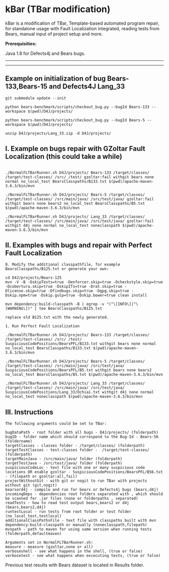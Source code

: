 # kBar (TBar modification)
kBar is a modification of TBar, Template-based automated program repair, for standalone usage with Fault Localization integrated, reading tests from Bears, manual input of project setup and more.


**Prerequisities:**

Java 1.8 for Defects4j and Bears bugs.



------


------------------------





Example on initialization of bug Bears-133,Bears-15 and Defects4J Lang_33
--------------
```
git submodule update --init

python bears-benchmark/scripts/checkout_bug.py --bugId Bears-133 --workspace $(pwd)/D4J/projects/

python bears-benchmark/scripts/checkout_bug.py --bugId Bears-5 --workspace $(pwd)/D4J/projects/

unzip D4J/projects/Lang_33.zip -d D4J/projects/

```

I. Example on bugs repair with GZoltar Fault Localization (this could take a while)
--------------
```

./NormalFLTBarRunner.sh D4J/projects/ Bears-133 /target/classes/ /target/test-classes/ /src/ /test/ gzoltar:fail withgit bears none normal no_local_test BearsClasspaths/B133.txt $(pwd)/apache-maven-3.6.3/bin/mvn

./NormalFLTBarRunner.sh D4J/projects/ Bears-5 /target/classes/ /target/test-classes/ /src/main/java/ /src/test/java/ gzoltar:fail withgit bears none bears2 no_local_test BearsClasspaths/B5.txt $(pwd)/apache-maven-3.6.3/bin/mvn

./NormalFLTBarRunner.sh D4J/projects/ Lang_33 /target/classes/ /target/test-classes/ /src/main/java/ /src/test/java/ gzoltar:fail withgit d4j none normal no_local_test noneclasspath $(pwd)/apache-maven-3.6.3/bin/mvn

```

II. Examples with bugs and repair with Perfect Fault Localization
--------------
```
0. Modify the additional classpathfile, for example BearsClasspaths/B125.txt or generate your own:

cd D4J/projects/Bears-125
mvn -V -B -DskipTests=true -Denforcer.skip=true -Dcheckstyle.skip=true -Dcobertura.skip=true -DskipITs=true -Drat.skip=true -Dlicense.skip=true -Dfindbugs.skip=true -Dgpg.skip=true -Dskip.npm=true -Dskip.gulp=true -Dskip.bower=true clean install

mvn dependency:build-classpath -B | egrep -v "(^\[INFO\]|^\[WARNING\])" | tee BearsClasspaths/B125.txt

replace old B125.txt with the newly generated.

1. Run Perfect Fault Localization

./NormalFLTBarRunner.sh D4J/projects/ Bears-133 /target/classes/ /target/test-classes/ /src/ /test/ SuspiciousCodePositions/BearsPFL/B133.txt withgit bears none normal no_local_test BearsClasspaths/B133.txt $(pwd)/apache-maven-3.6.3/bin/mvn

./NormalFLTBarRunner.sh D4J/projects/ Bears-5 /target/classes/ /target/test-classes/ /src/main/java/ /src/test/java/ SuspiciousCodePositions/BearsPFL/B5.txt withgit bears none bears2 no_local_test BearsClasspaths/B5.txt $(pwd)/apache-maven-3.6.3/bin/mvn

./NormalFLTBarRunner.sh D4J/projects/ Lang_33 /target/classes/ /target/test-classes/ /src/main/java/ /src/test/java/ SuspiciousCodePositions/Lang_33/Ochiai.txt withgit d4j none normal no_local_test noneclasspath $(pwd)/apache-maven-3.6.3/bin/mvn

```


III. Instructions
--------------
```
The following arguments could be set to TBar:

bugDataPath - root folder with all bugs - D4J/projects/ (folderpath)
bugID - folder name which should correspond to the Bug-Id - Bears-56 (foldername)
targetClasses - classes folder - /target/classes/ (folderpath)
targetTestClasses - test-classes folder -  /target/test-classes/ (folderpath)
targetMainJava - /src/main/java/ folder (folderpath)
targetTestJava - /src/test/java/ folder (folderpath)
suspiciousCodeLoc - text file with one or many suspicious code locations OR enable gzoltar - SuspiciousCodePositions/BearsPFL/B56.txt - (filepath or gzoltar:all,fail)
projectWithoutGit - with git or nogit to run TBar with projects without git (git,nogit)
bearsord4j - compile and run for bears or Defects4j bugs (bears,d4j)
incomingDeps - dependencies root folders separated with , which should be scanned for .jar files (none or folderpaths , separated)
readTests - how to read test output bears,bears2 or d4j (bears,bears2,d4j)
runtestLocal - run tests from root folder or test folder (no_local_test,testlocal)
additionalClassPathsFile - text file with classpaths built with mvn dependency:build-classpath or manually (noneclasspath,filepath)
mvnpath - path to maven for using same version when running tests (folderpath,defaultmaven)

Arguments set in NormalFLTBarRunner.sh:
measure - measure (gzoltar,none or all)
verboseshell - see what happens in the shell, (true or false)
verbosetest - see what happens when excecuting tests, (true or false)

```

Previous test results with Bears dataset is located in Results folder.
